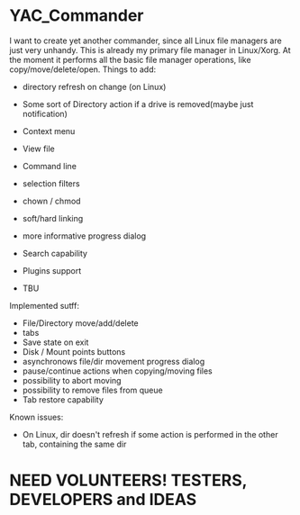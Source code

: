 # YAC_Commander
I want to create yet another commander, since all Linux file managers are just very unhandy.
This is already my primary file manager in Linux/Xorg.
At the moment it performs all the basic file manager operations, like copy/move/delete/open.
Things to add:
* directory refresh on change (on Linux)
* Some sort of Directory action if a drive is removed(maybe just notification)
* Context menu

* View file
* Command line
* selection filters
* chown / chmod
* soft/hard linking
* more informative progress dialog
* Search capability
* Plugins support
* TBU

Implemented sutff:
* File/Directory move/add/delete
* tabs
* Save state on exit
* Disk / Mount points buttons
* asynchronows file/dir movement progress dialog
* pause/continue actions when copying/moving files
* possibility to abort moving
* possibility to remove files from queue
* Tab restore capability

Known issues:
* On Linux, dir doesn't refresh if some action is performed in the other tab, containing the same dir

# NEED VOLUNTEERS! TESTERS, DEVELOPERS and IDEAS
